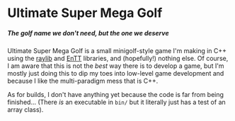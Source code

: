 # Ultimate Super Mega Golf
##### The golf name we don't need, but the one we deserve

Ultimate Super Mega Golf is a small minigolf-style game I'm making in C++ using the [raylib](https://www.raylib.com/) and [EnTT](https://github.com/skypjack/entt) libraries, and (hopefully!) nothing else. Of course, I am aware that this is not the _best_ way there is to develop a game, but I'm mostly just doing this to dip my toes into low-level game development and because I like the multi-paradigm mess that is C++.

As for builds, I don't have anything yet because the code is far from being finished... (There _is_ an executable in `bin/` but it literally just has a test of an array class). 

